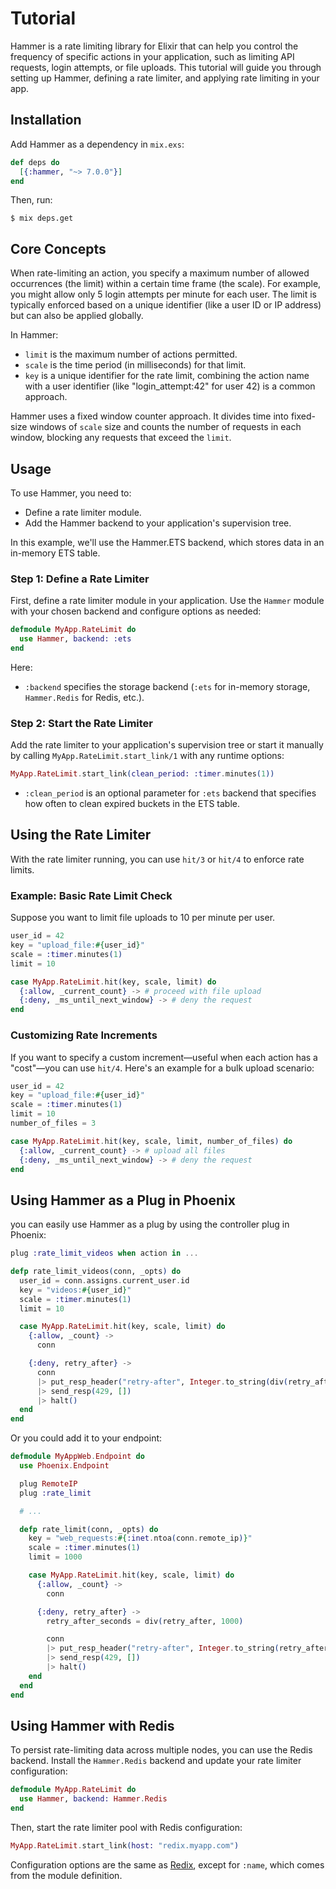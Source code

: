 # Tutorial

Hammer is a rate limiting library for Elixir that can help you control the frequency of specific actions in your application, such as limiting API requests, login attempts, or file uploads. This tutorial will guide you through setting up Hammer, defining a rate limiter, and applying rate limiting in your app.

## Installation

Add Hammer as a dependency in `mix.exs`:

```elixir
def deps do
  [{:hammer, "~> 7.0.0"}]
end
```

Then, run:

```console
$ mix deps.get
```

## Core Concepts

When rate-limiting an action, you specify a maximum number of allowed occurrences (the limit) within a certain time frame (the scale). For example, you might allow only 5 login attempts per minute for each user. The limit is typically enforced based on a unique identifier (like a user ID or IP address) but can also be applied globally.

In Hammer:
- `limit` is the maximum number of actions permitted.
- `scale` is the time period (in milliseconds) for that limit.
- `key` is a unique identifier for the rate limit, combining the action name with a user identifier (like "login_attempt:42" for user 42) is a common approach.

Hammer uses a fixed window counter approach. It divides time into fixed-size windows of `scale` size and counts the number of requests in each window, blocking any requests that exceed the `limit`.

## Usage

To use Hammer, you need to:

- Define a rate limiter module.
- Add the Hammer backend to your application's supervision tree.

In this example, we'll use the Hammer.ETS backend, which stores data in an in-memory ETS table.

### Step 1: Define a Rate Limiter

First, define a rate limiter module in your application. Use the `Hammer` module with your chosen backend and configure options as needed:

```elixir
defmodule MyApp.RateLimit do
  use Hammer, backend: :ets
end
```

Here:
- `:backend` specifies the storage backend (`:ets` for in-memory storage, `Hammer.Redis` for Redis, etc.).

### Step 2: Start the Rate Limiter

Add the rate limiter to your application's supervision tree or start it manually by calling `MyApp.RateLimit.start_link/1` with any runtime options:

```elixir
MyApp.RateLimit.start_link(clean_period: :timer.minutes(1))
```

- `:clean_period` is an optional parameter for `:ets` backend that specifies how often to clean expired buckets in the ETS table.

## Using the Rate Limiter

With the rate limiter running, you can use `hit/3` or `hit/4` to enforce rate limits.

### Example: Basic Rate Limit Check

Suppose you want to limit file uploads to 10 per minute per user.

```elixir
user_id = 42
key = "upload_file:#{user_id}"
scale = :timer.minutes(1)
limit = 10

case MyApp.RateLimit.hit(key, scale, limit) do
  {:allow, _current_count} -> # proceed with file upload
  {:deny, _ms_until_next_window} -> # deny the request
end
```

### Customizing Rate Increments

If you want to specify a custom increment—useful when each action has a "cost"—you can use `hit/4`. Here's an example for a bulk upload scenario:

```elixir
user_id = 42
key = "upload_file:#{user_id}"
scale = :timer.minutes(1)
limit = 10
number_of_files = 3

case MyApp.RateLimit.hit(key, scale, limit, number_of_files) do
  {:allow, _current_count} -> # upload all files
  {:deny, _ms_until_next_window} -> # deny the request
end
```
## Using Hammer as a Plug in Phoenix

you can easily use Hammer as a plug by using the controller plug in Phoenix:

```elixir
plug :rate_limit_videos when action in ...

defp rate_limit_videos(conn, _opts) do
  user_id = conn.assigns.current_user.id
  key = "videos:#{user_id}"
  scale = :timer.minutes(1)
  limit = 10

  case MyApp.RateLimit.hit(key, scale, limit) do
    {:allow, _count} ->
      conn

    {:deny, retry_after} ->
      conn
      |> put_resp_header("retry-after", Integer.to_string(div(retry_after, 1000)))
      |> send_resp(429, [])
      |> halt()
  end
end
```

Or you could add it to your endpoint:

```elixir
defmodule MyAppWeb.Endpoint do
  use Phoenix.Endpoint

  plug RemoteIP
  plug :rate_limit

  # ...

  defp rate_limit(conn, _opts) do
    key = "web_requests:#{:inet.ntoa(conn.remote_ip)}"
    scale = :timer.minutes(1)
    limit = 1000

    case MyApp.RateLimit.hit(key, scale, limit) do
      {:allow, _count} ->
        conn

      {:deny, retry_after} ->
        retry_after_seconds = div(retry_after, 1000)

        conn
        |> put_resp_header("retry-after", Integer.to_string(retry_after_seconds))
        |> send_resp(429, [])
        |> halt()
    end
  end
end
```

## Using Hammer with Redis

To persist rate-limiting data across multiple nodes, you can use the Redis backend. Install the `Hammer.Redis` backend and update your rate limiter configuration:

```elixir
defmodule MyApp.RateLimit do
  use Hammer, backend: Hammer.Redis
end
```

Then, start the rate limiter pool with Redis configuration:

```elixir
MyApp.RateLimit.start_link(host: "redix.myapp.com")
```

Configuration options are the same as [Redix](https://hexdocs.pm/redix/Redix.html#start_link/1), except for `:name`, which comes from the module definition.
